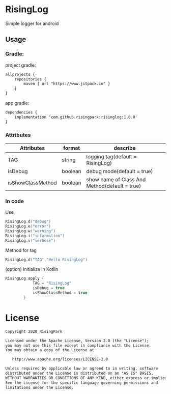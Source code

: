 # RisingLog

Simple logger for android

## Usage

### Gradle:
project gradle:
```xml
allprojects {
    repositories {
        maven { url "https://www.jitpack.io" }
    }
}
```
app gradle:
```xml
dependencies {
    implementation 'com.github.risingpark:risinglog:1.0.0'
}
```

### Attributes
|Attributes|format|describe
|---|---|---|
|TAG|string| logging tag(default = RisingLog)
|isDebug|boolean| debug mode(default = true)
|isShowClassMethod|boolean| show name of Class And Method(default = true)

### In code

Use
```kotlin
RisingLog.d("debug")
RisingLog.e("error")
RisingLog.w("warning")
RisingLog.i("information")
RisingLog.v("verbose")
```

Method for tag
```kotlin
RisingLog.d("TAG","Hello RisingLog")
```

(option) Initialize in Kotlin
```kotlin
RisingLog.apply {
            TAG = "RisingLog"
            isDebug = true
            isShowClassMethod = true
        }
```



# License
```xml
Copyright 2020 RisingPark

Licensed under the Apache License, Version 2.0 (the "License");
you may not use this file except in compliance with the License.
You may obtain a copy of the License at

   http://www.apache.org/licenses/LICENSE-2.0

Unless required by applicable law or agreed to in writing, software
distributed under the License is distributed on an "AS IS" BASIS,
WITHOUT WARRANTIES OR CONDITIONS OF ANY KIND, either express or implied.
See the License for the specific language governing permissions and
limitations under the License.
```

